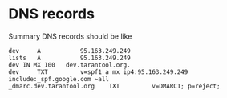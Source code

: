 DNS records
===========

Summary DNS records should be like
```
dev     A           95.163.249.249
lists   A           95.163.249.249
dev	IN MX 100   dev.tarantool.org.
dev     TXT         v=spf1 a mx ip4:95.163.249.249 include:_spf.google.com ~all
_dmarc.dev.tarantool.org    TXT			v=DMARC1; p=reject;
```
